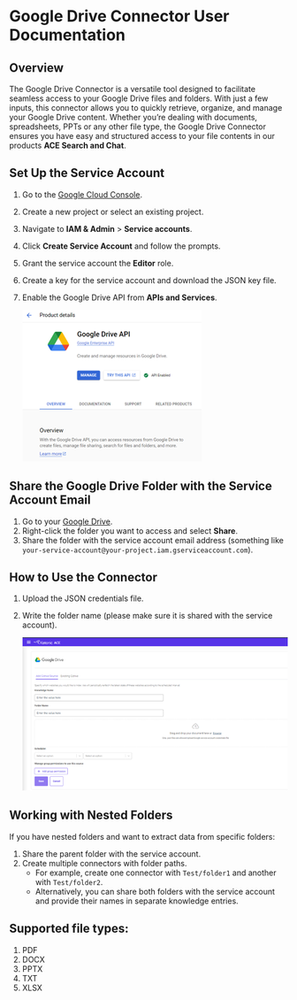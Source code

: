 # Google Drive Connector User Documentation

## Overview
The Google Drive Connector is a versatile tool designed to facilitate seamless access to your Google Drive files and folders. With just a few inputs, this connector allows you to quickly retrieve, organize, and manage your Google Drive content. Whether you’re dealing with documents, spreadsheets, PPTs or any other file type, the Google Drive Connector ensures you have easy and structured access to your file contents in our products **ACE Search and Chat**.

## Set Up the Service Account

1. Go to the [Google Cloud Console](https://console.cloud.google.com/).
2. Create a new project or select an existing project.
3. Navigate to **IAM & Admin** > **Service accounts**.
4. Click **Create Service Account** and follow the prompts.
5. Grant the service account the **Editor** role.
6. Create a key for the service account and download the JSON key file.
7. Enable the Google Drive API from **APIs and Services**.

   ![GoogleDrive](Images/GoogleDrive1.png)

## Share the Google Drive Folder with the Service Account Email

1. Go to your [Google Drive](https://drive.google.com/).
2. Right-click the folder you want to access and select **Share**.
3. Share the folder with the service account email address (something like `your-service-account@your-project.iam.gserviceaccount.com`).

## How to Use the Connector

1. Upload the JSON credentials file.
2. Write the folder name (please make sure it is shared with the service account).

   ![GoogleDrive](Images/GoogleDrive2.png)

## Working with Nested Folders

If you have nested folders and want to extract data from specific folders:

1. Share the parent folder with the service account.
2. Create multiple connectors with folder paths.
   - For example, create one connector with `Test/folder1` and another with `Test/folder2`.
   - Alternatively, you can share both folders with the service account and provide their names in separate knowledge entries.

## Supported file types:

1. PDF
2. DOCX
3. PPTX
4. TXT
5. XLSX 
